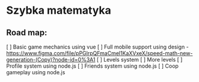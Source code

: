 # Szybka matematyka
## Road map:
[ ] Basic game mechanics using vue
[ ] Full mobile support using design - https://www.figma.com/file/pPGlrpQFmaCmel1KaXVxeX/speed-math-new-generation-(Copy)?node-id=0%3A1
[ ] Levels system
[ ] More levels
[ ] Profile system using node.js
[ ] Friends system using node.js
[ ] Coop gameplay using node.js